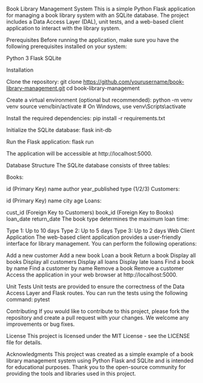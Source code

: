 Book Library Management System
This is a simple Python Flask application for managing a book library system with an SQLite database. The project includes a Data Access Layer (DAL), unit tests, and a web-based client application to interact with the library system.

Prerequisites
Before running the application, make sure you have the following prerequisites installed on your system:

Python 3
Flask
SQLite

Installation

Clone the repository:
git clone https://github.com/yourusername/book-library-management.git
cd book-library-management

Create a virtual environment (optional but recommended):
python -m venv venv
source venv/bin/activate  # On Windows, use venv\Scripts\activate

Install the required dependencies:
pip install -r requirements.txt

Initialize the SQLite database:
flask init-db

Run the Flask application:
flask run

The application will be accessible at http://localhost:5000.

Database Structure
The SQLite database consists of three tables:

Books:

id (Primary Key)
name
author
year_published
type (1/2/3)
Customers:

id (Primary Key)
name
city
age
Loans:

cust_id (Foreign Key to Customers)
book_id (Foreign Key to Books)
loan_date
return_date
The book type determines the maximum loan time:

Type 1: Up to 10 days
Type 2: Up to 5 days
Type 3: Up to 2 days
Web Client Application
The web-based client application provides a user-friendly interface for library management. You can perform the following operations:

Add a new customer
Add a new book
Loan a book
Return a book
Display all books
Display all customers
Display all loans
Display late loans
Find a book by name
Find a customer by name
Remove a book
Remove a customer
Access the application in your web browser at http://localhost:5000.

Unit Tests
Unit tests are provided to ensure the correctness of the Data Access Layer and Flask routes. You can run the tests using the following command:
pytest

Contributing
If you would like to contribute to this project, please fork the repository and create a pull request with your changes. We welcome any improvements or bug fixes.

License
This project is licensed under the MIT License - see the LICENSE file for details.

Acknowledgments
This project was created as a simple example of a book library management system using Python Flask and SQLite and is intended for educational purposes. Thank you to the open-source community for providing the tools and libraries used in this project.